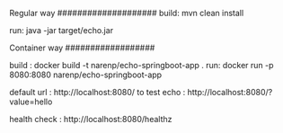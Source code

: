 Regular way
####################
build: 
  mvn clean install 

run: 
  java -jar target/echo.jar

Container way 
##################
  
build : 
  docker build -t narenp/echo-springboot-app .
run: 
  docker run -p 8080:8080 narenp/echo-springboot-app 
  
  
  
  
  


default url  : http://localhost:8080/
to test echo : http://localhost:8080/?value=hello

health check : http://localhost:8080/healthz

